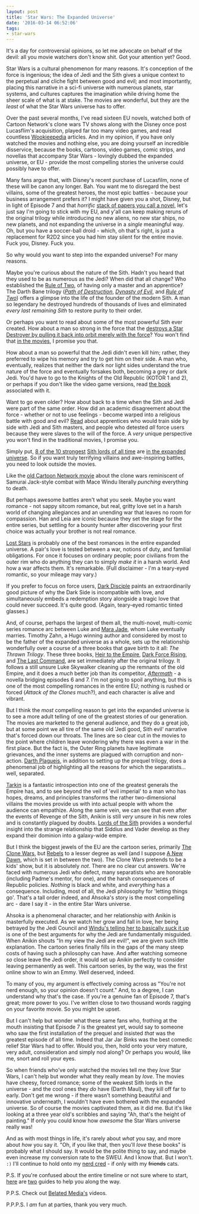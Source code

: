 ```yaml
---
layout: post
title: 'Star Wars: The Expanded Universe'
date: '2016-03-14 06:52:06'
tags:
- star-wars
---
```


It's a day for controversial opinions, so let me advocate on behalf of the devil: all you movie watchers don't know shit. Got your attention yet? Good.

Star Wars is a cultural phenomenon for many reasons. It's conception of the force is ingenious; the idea of Jedi and the Sith gives a unique context to the perpetual and cliche fight between good and evil; and most importantly, placing this narrative in a sci-fi universe with numerous planets, star systems, and cultures captures the imagination while driving home the sheer scale of what is at stake. The movies are wonderful, but they are the *least* of what the Star Wars universe has to offer.

Over the past several months, I've read sixteen EU novels, watched both of Cartoon Network's clone wars TV shows along with the Disney once post Lucasflim's acquisition, played far too many video games, and read countless [Wookieepedia](http://starwars.wikia.com/wiki/Main_Page) articles. And in my opinion, if you have only watched the movies and nothing else, you are doing yourself an incredible disservice, because the books, cartoons, video games, comic strips, and novellas that accompany Star Wars - lovingly dubbed the expanded universe, or EU - provide the most compelling stories the universe could possibly have to offer.

Many fans argue that, with Disney's recent purchase of Lucasfilm, none of these will be canon any longer. Bah. You want me to disregard the best villains, some of the greatest heroes, the most epic battles - because your business arrangement prefers it? I might have given you a shot, Disney, but in light of Episode 7 and that *horrific* [stack of papers you call a novel](http://www.goodreads.com/book/show/25131600-aftermath), let's just say I'm going to stick with my EU, and y'all can keep making reruns of the original trilogy while introducing no new aliens, no new star ships, no new planets, and not expanding the universe in a *single* meaningful way. Oh, but you have a soccer-ball droid - which, oh that's right, is just a replacement for R2D2 since you had him stay silent for the entire movie. Fuck you, Disney. Fuck you.

So why would you want to step into the expanded universe? For many reasons.

Maybe you're curious about the nature of the Sith. Hadn't you heard that they used to be as numerous as the Jedi? When did that all change? Who established the [Rule of Two](http://starwars.wikia.com/wiki/Rule_of_Two), of having only a master and an apprentice? The Darth Bane trilogy (*[Path of Destruction](http://www.goodreads.com/book/show/35430.Path_of_Destruction)*, *[Dynasty of Evil](http://www.goodreads.com/book/show/6351910-dynasty-of-evil)*, and *[Rule of Two](http://www.goodreads.com/book/show/1347837.Rule_of_Two)*) offers a glimpse into the life of the founder of the modern Sith. A man so legendary he destroyed hundreds of thousands of lives and eliminated *every last remaining Sith* to restore purity to their order.

Or perhaps you want to read about some of the most powerful Sith ever created. How about a man so strong in the force that the [destroys a Star Destroyer by pulling it back into orbit merely with the force](http://starwars.wikia.com/wiki/Galen_Marek)? You won't find that [in the movies](http://www.starwars.com/games-apps/star-wars-the-force-unleashed), I promise you that.

How about a man so powerful that the Jedi didn't even kill him; rather, they preferred to wipe his memory and try to get him on their side. A man who, eventually, realizes that neither the dark nor light sides understand the true nature of the force and eventually forsakes both, becoming a grey or dark Jedi. You'd have to go to the Knights of the Old Republic (KOTOR 1 and 2), or perhaps if you don't like the video game versions, read [the book](http://www.goodreads.com/book/show/10687840-revan) associated with it.

Want to go even older? How about back to a time when the Sith and Jedi were part of the same order. How did an academic disagreement about the force - whether or not to use feelings - become warped into a religious battle with good and evil? [Read](http://www.goodreads.com/book/show/15823425-star-wars) about apprentices who would train side by side with Jedi and Sith masters, and people who detested *all* force users because they were slaves to the will of the force. A *very* unique perspective you won't find in the traditional movies, I promise you.

Simply put, [8 of the 10 strongest](http://hubpages.com/entertainment/Top-10-strongest-Sith-of-all-time) [Sith lords of all time](http://whatculture.com/film/star-wars-10-greatest-sith-lords-youll-never-forget.php) are [in the expanded universe](http://www.thetoptens.com/most-powerful-sith-lords/). So if you want truly terrifying villains and awe-inspiring battles, you need to look outside the movies.

Like the [old Cartoon Network movie](http://www.imdb.com/title/tt0361243/) about the clone wars reminiscent of Samurai Jack-style combat with Mace Windu literally *punching* everything to death.

But perhaps awesome battles aren't what you seek. Maybe you want romance - not sappy sitcom romance, but real, gritty love set in a harsh world of changing allegiances and an unending war that leaves no room for compassion. Han and Leia are iconic because they set the stage for the entire series, but settling for a bounty hunter after discovering your first choice was actually your brother is not real romance.

[Lost Stars](http://www.goodreads.com/book/show/25067046-star-wars) is probably one of the best romances in the entire expanded universe. A pair's love is tested between a war, notions of duty, and familial obligations. For once it focuses on ordinary people; poor civilians from the outer rim who do anything they can to simply *make it* in a harsh world. And how a war affects them. It's remarkable. (Full disclaimer - I'm a teary-eyed romantic, so your mileage may vary.)

If you prefer to focus on force users, [Dark Disciple](http://www.goodreads.com/book/show/23277298-dark-disciple) paints an extraordinarily good picture of why the Dark Side is incompatible with love, and simultaneously embeds a redemption story alongside a tragic love that could never succeed. It's quite good. (Again, teary-eyed romantic tinted glasses.)

And, of course, perhaps the largest of them all, the multi-novel, multi-comic series romance arc between Luke and [Mara Jade](http://starwars.wikia.com/wiki/Mara_Jade_Skywalker), whom Luke eventually marries. Timothy Zahn, a Hugo winning author and considered by most to be the father of the expanded universe as a whole, sets up the relationship wonderfully over a course of a three books that gave birth to it all: *The Thrawn Trilogy*. These three books, [Heir to the Empire](http://www.goodreads.com/book/show/216443.Heir_to_the_Empire), [Dark Force Rising](http://www.goodreads.com/book/show/216442.Dark_Force_Rising), and [The Last Command](http://www.goodreads.com/book/show/216422.The_Last_Command), are set immediately after the original trilogy. It follows a still unsure Luke Skywalker cleaning up the remnants of the old Empire, and it does a *much* better job than its competitor, *[Aftermath](http://www.goodreads.com/book/show/25131600-aftermath)* - a novella bridging episodes 6 and 7. I'm not going to spoil anything, but this is one of the most compelling romances in the entire EU; nothing is rushed or forced (*Attack of the Clones* much?), and each character is alive and vibrant.

But I think the *most* compelling reason to get into the expanded universe is to see a more adult telling of one of the greatest stories of our generation. The movies are marketed to the general audience, and they do a great job, but at some point we all tire of the same old 'Jedi good, Sith evil' narrative that's forced down our throats. The lines are so clear cut in the movies to the point where children leave wondering why there was even a war in the first place. But the fact is, the Outer Ring planets have legitimate grievances, and the inner systems are plagued with corruption and non-action. [Darth Plagueis](https://www.goodreads.com/book/show/11099729-star-wars), in addition to setting up the prequel trilogy, does a phenomenal job of highlighting all the reasons for which the separatists... well, separated.

[Tarkin](http://www.goodreads.com/book/show/22012250-star-wars) is a fantastic introspection into one of the greatest generals the Empire has, and to see beyond the veil of 'evil imperial' to a man who has hopes, dreams, and principles transforms the rather two-dimensional villains the movies provide us with into actual people with whom the audience can empathize. Along the same vein, we can see that even after the events of Revenge of the Sith, Anikin is still *very* unsure in his new roles and is constantly plagued by doubts. [Lords of the Sith](http://www.goodreads.com/book/show/22012290-lords-of-the-sith) provides a wonderful insight into the strange relationship that Siddius and Vader develop as they expand their dominion into a galaxy-wide empire.

But I think the biggest jewels of the EU are the cartoon series, primarily [The Clone Wars](http://www.imdb.com/title/tt0458290/), but [Rebels](https://en.wikipedia.org/wiki/Star_Wars_Rebels) to a lesser degree as well (and I suppose [A New Dawn](http://www.goodreads.com/book/show/20262705-a-new-dawn), which is set in between the two). The Clone Wars pretends to be a kids' show, but it is absolutely *not*. There are no clear cut answers. We're faced with numerous Jedi who defect, many separatists who are honorable (including Padme's mentor, for one), and the harsh consequences of Republic policies. *Nothing* is black and white, and *everything* has a consequence. Including, most of all, the Jedi philosophy for 'letting things go'. That's a tall order indeed, and Ahsoka's story is the most compelling arc - dare I say it - in the entire Star Wars universe.

Ahsoka is a phenomenal character, and her relationship with Anikin is masterfully executed. As we watch her grow and fall in love, her being betrayed by the Jedi Council and [Windu's telling her to basically suck it up](https://www.youtube.com/watch?v=anck-AqrZ24) is one of the best arguments for why the Jedi are fundamentally misguided. When Anikin shouts "In my view the Jedi are evil!", we are given such little explanation. The cartoon series finally fills in the gaps of the many steep costs of having such a philosophy can have. And after watching someone *so* close leave the Jedi order, it would set up Anikin perfectly to consider leaving permanently as well. This cartoon series, by the way, was the first online show to win an Emmy. Well deserved, indeed.

To many of you, my argument is effectively coming across as "You're not nerd enough, so your opinion doesn't count." And, to a degree, I can understand why that's the case. If you're a genuine fan of Episode 7, that's great; more power to you. I've written close to two thousand words ragging on your favorite movie. So you might be upset.

But I can't help but wonder what these same fans who, frothing at the mouth insisting that Episode 7 is the greatest yet, would say to someone who saw the first installation of the prequel and insisted *that* was the greatest episode of all time. Indeed that Jar Jar Binks was the best comedic relief Star Wars had to offer. Would you, then, hold onto your very mature, very adult, consideration and simply nod along? Or perhaps you would, like me, snort and roll your eyes.

So when friends who've only watched the movies tell me they *love* Star Wars, I can't help but wonder what they really mean by *love*. The movies have cheesy, forced romance; some of the weakest Sith lords in the universe - and the cool ones they *do* have (Darth Maul), they kill off far to early. Don't get me wrong - if there wasn't something beautiful and innovative underneath, I wouldn't have even bothered with the expanded universe. So of course the movies captivated them, as it did me. But it's like looking at a three year old's scribbles and saying "Ah, that's the height of painting." If only you could know how *awesome* the Star Wars universe really was!

And as with most things in life, it's rarely about *what* you say, and more about *how* you say it. "Oh, if you like that, then you'll *love* these books" is probably what I should say. It would be the polite thing to say, and maybe even increase my conversion rate to the SWEU. And I know that. But I won't. ```:)``` I'll continue to hold onto my [nerd cred](https://www.youtube.com/watch?v=uNJiQROElck) - if only with my ~~friends~~ cats.

P.S. If you're confused about the entire timeline or not sure where to start, [here](http://www.starwarstimeline.net/Recommendations.htm) are [two](http://starwars.wikia.com/wiki/20_Most_Memorable_Moments_of_the_Expanded_Universe) guides to help you along the way.

P.P.S. Check out [Belated Media's](https://www.youtube.com/watch?v=VgICnbC2-_Y) videos.

P.P.P.S. I *am* fun at parties, thank you very much.